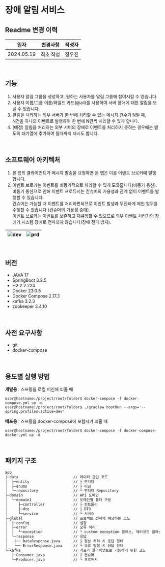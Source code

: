 # 장애 알림 서비스  
## Readme 변경 이력

| 일자     | 변경사항       | 작성자 |
|------------|------------|-----|
| 2024.05.19 | 최초 작성      | 정우진 |


&nbsp;   
## 기능
1. 사용자 알림 그룹을 생성하고, 원하는 사용자를 알림 그룹에 참여시킬 수 있습니다.  
2. 사용자 이름/그룹 이름/와일드 카드(@all)를 사용하여 서버 장애에 대한 알림을 보낼 수 있습니다.  
3. 알림을 처리하는 외부 서버가 한 번에 처리할 수 있는 메시지 건수가 N일 때,  
   N건을 하나의 이벤트로 발행하여 한 번에 N건씩 처리할 수 있게 합니다.
5. (예정) 알림을 처리하는 외부 서버의 장애로 이벤트를 처리하지 못하는 경우에는
   별도의 대기열에 추가하여 될때까지 재시도 합니다. 

   
&nbsp;
## 소프트웨어 아키텍처
1. 본 앱의 클라이언트가 메시지 발송을 요청하면 본 앱은 이를 이벤트 브로커에 발행합니다.  
2. 이벤트 브로커는 이벤트를 비동기적으로 처리할 수 있게 도와줍니다(비동기 통신).  
   비동기 통신으로 인해 이벤트 프로듀서는 컨슈머의 가용성과 관계 없이 이벤트를 발행할 수 있습니다.  
   컨슈머는 가능할 때 이벤트를 처리하면되므로 이벤트 발생과 무관하게 메인 업무를 수행할 수 있습니다 (컨슈머의 가용성 증대).  
   이벤트 브로커는 이벤트를 보존하고 재큐잉할 수 있으므로 외부 이벤트 처리기의 장애가 시스템 장애로 전파되지 않습니다(장애 전파 방지).  

![dev](https://github.com/woojoovove/app/assets/47964928/a9149161-db7b-4b2e-b473-d22c10f79399) | ![prd](https://github.com/woojoovove/app/assets/47964928/4985d61e-9b41-4eb0-bc54-426febb9ba4d)
---|---|  


&nbsp;
## 버전
- JAVA 17  
- SpringBoot 3.2.5
- H2 2.2.224  
- Docker 23.0.5  
- Docker Compose 2.17.3
- kafka 3.2.3
- zookeeper 3.4.10
   
&nbsp;
## 사전 요구사항
- git
- docker-compose
   
&nbsp;
## 용도별 실행 방법
**개발용**  : 스프링을 로컬 머신에 띄울 때

```shell
user@hostname:/project/root/folder$ docker-compose -f docker-compose.yml up -d
user@hostname:/project/root/folder$ ./gradlew bootRun --args='--spring.profiles.active=dev'
```

**배포용**  : 스프링을 docker-compose에 포함시켜 띄울 때
```shell
user@hostname:/project/root/folder$ docker-compose -f docker-compose-docker.yml up -d
```
   
&nbsp;
## 패키지 구조
```bash
app                         
├─data                         // 데이터 관련 코드                                                                           
│  ├─entity                    // ├ 엔티티                                                                
│  ├─enums                     // ├ 이넘                                                                 
│  └─repository                // └ 엔티티 Repository                                                                 
├─domain                       // API 도메인                                                                
│  └─domain1                   // 도메인별 폴더 구분                                                                 
│     ├─controller             // ├ 컨트롤러                                                                         
│     ├─dto                    // ├ DTO                                                                
│     └─service                // └ 서비스                                                                                        
├─global                       // 프로젝트 전체에 해당하는 코드                                                                 
│  ├─config                    // 설정                                                                 
│  ├─error                     // 오류 처리                                                                
│  │  └─exception              // └ custom exception 클래스, 에러코드 클래스                                                                     
│  └─response                  // 응답                                                                 
│   ├── DataResponse.java      // ├ 정상 처리 시 응답 형태
│   └── ErrorResponse.java     // └ 오류 발생 시 응답 형태
└─kafka                        // 카프카 클라이언트로 기능하기 위한 코드                                                              
   ├─Consumer.java             // ├ 컨슈머                                                                      
   └─Producer.java             // └ 프로듀서     
```
